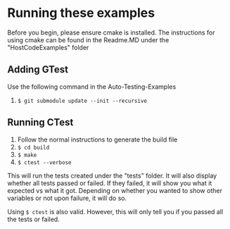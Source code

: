  
# Running these examples
Before you begin, please ensure cmake is installed. The instructions for using cmake can be found in the Readme.MD under the "HostCodeExamples" folder

## Adding GTest 
Use the following command in the Auto-Testing-Examples
1. `$ git submodule update --init --recursive`

## Running CTest
1. Follow the normal instructions to generate the build file
2. `$ cd build`
3. `$ make`
4. `$ ctest --verbose`

This will run the tests created under the "tests" folder. It will also display whether all tests passed or failed. If they failed, it will show you what it expected vs what it got. Depending on whether you wanted to show other variables or not upon failure, it will do so.

Using `$ ctest` is also valid. However, this will only tell you if you passed all the tests or failed.